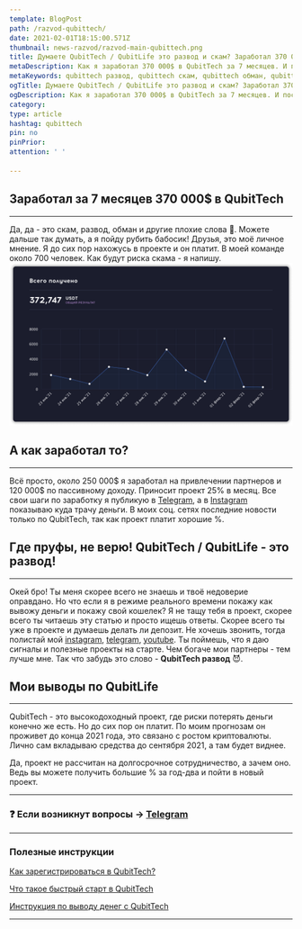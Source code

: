 ```yaml
---
template: BlogPost
path: /razvod-qubittech/
date: 2021-02-01T18:15:00.571Z
thumbnail: news-razvod/razvod-main-qubittech.png
title: Думаете QubitTech / QubitLife это развод и скам? Заработал 370 000$
metaDescription: Как я заработал 370 000$ в QubitTech за 7 месяцев. И после этого думаете Qubit Life это скам или развод? Думайте дальше =)
metaKeywords: qubittech развод, qubittech скам, qubittech обман, qubittech лохотрон, qubit life, qubitlife, qubitlife развод
ogTitle: Думаете QubitTech / QubitLife это развод и скам? Заработал 370 000$
ogDescription: Как я заработал 370 000$ в QubitTech за 7 месяцев. И после этого думаете Qubit Life это скам или развод? Думайте дальше =)
category:
type: article
hashtag: qubittech
pin: no
pinPrior:
attention: ' '

---
```

## Заработал за 7 месяцев 370 000$ в QubitTech
***
Да, да - это скам, развод, обман и другие плохие слова 💩. Можете дальше так думать, а я пойду рубить бабосик!
Друзья, это моё личное мнение. Я до сих пор нахожусь в проекте и он платит. В моей команде около 700 человек. Как будут риска скама - я напишу.
![график заработка в qubittech](qub-amount-mon.png)

## А как заработал то?
***
Всё просто, около 250 000$ я заработал на привлечении партнеров и 120 000$ по пассивному доходу. Приносит проект 25% в месяц.
Все свои шаги по заработку я публикую в [Telegram](https://t.me/pyromidinvest), а в [Instagram](https://www.instagram.com/pyromidi) показываю куда трачу деньги.
В моих соц. сетях последние новости только по QubitTech, так как проект платит хорошие %.

## Где пруфы, не верю! QubitTech / QubitLife - это развод!
***
Окей бро! Ты меня скорее всего не знаешь и твоё недоверие оправдано. Но что если я в режиме реального времени покажу как вывожу деньги и покажу свой кошелек?
Я не тащу тебя в проект, скорее всего ты читаешь эту статью и просто ищешь ответы. Скорее всего ты уже в проекте и думаешь делать ли депозит.
Не хочешь звонить, тогда полистай мой [instagram](https://www.instagram.com/pyromidi), [telegram](https://t.me/pyromidinvest), [youtube](https://www.youtube.com/channel/UCc7s-9Ki7Is7YbCPpWzPcFw). Ты поймешь, что я даю сигналы и полезные проекты на старте. Чем богаче мои партнеры - тем лучше мне.
Так что забудь это слово - **QubitTech развод** 😈.

## Мои выводы по QubitLife
***
QubitTech - это высокодоходный проект, где риски потерять деньги конечно же есть. Но до сих пор он платит. По моим прогнозам он проживет до конца 2021 года, это связано с ростом криптовалюты.
Лично сам вкладываю средства до сентября 2021, а там будет виднее.

Да, проект не рассчитан на долгосрочное сотрудничество, а зачем оно. Ведь вы можете получить большие % за год-два и пойти в новый проект.

***
### ❓ Если возникнут вопросы → **[Telegram](https://t.me/girlwithbun)**

***
### Полезные инструкции
[Как зарегистрироваться в QubitTech?](https://pyromid.ru/registraciya-popolnenie-qubittech/)

[Что такое быстрый старт в QubitTech](https://pyromid.ru/bistriy-start-qubittech/)

[Инструкция по выводу денег с QubitTech](https://pyromid.ru/vivod-s-qubittech/)
***
